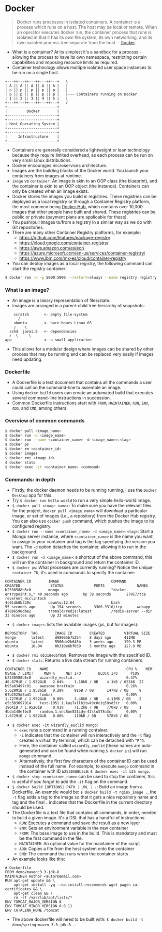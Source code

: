 # Docker

> Docker runs processes in isolated containers. A container is a process which runs on a host. The host may be local or remote. When an operator executes docker run, the container process that runs is isolated in that it has its own file system, its own networking, and its own isolated process tree separate from the host. - [Docker](https://docs.docker.com/)

- What is a container? At its simplest it's a sandbox for a process - allowing the process to have its own namespace, restricting certain capabilities and imposing resource limits as required.
- Container technology allows multiple isolated user space instances to be run on a single host.

```
+---++---++---++---++---+   \
| A || A || A || A || A |   |
| p || p || p || p || p |   |
| p || p || p || p || p |   |--- Containers running on Docker
| 1 || 2 || 3 || 4 || 5 |   |
+---++---++---++---++---+   /
+-----------------------+
|         Docker        |
+-----------------------+
+-----------------------+
| Host Operating System |
+-----------------------+
+-----------------------+
|     Infrastructure    |
+-----------------------+
```
- Containers are generally considered a lightweight or lean technology because they require limited overhead, as each process can be run on very small Linux distributions.
- Docker encourages microservices architecture.
- Images are the building blocks of the Docker world. You launch your containers from images at runtime.
- `image` vs `container`: An image is akin to an OOP class (the blueprint), and the container is akin to an OOP object (the instance). Containers can only be created when an image exists.
- Docker stores the images you build in registries. These registries can be deployed as a local registry or through a Container Registry platform, the most common being [Docker Hub](https://hub.docker.com), which contains over 10,000 images that other people have built and shared. These registries can be public or private (payment plans are applicable for these).
- You push/pull images to/from a registry in a similar way as we do with Git repositories.
- There are many other Container Registry platforms, for example:
  - https://github.com/features/package-registry
  - https://cloud.google.com/container-registry/
  - https://aws.amazon.com/es/ecr/
  - https://azure.microsoft.com/en-us/services/container-registry/
  - https://www.ibm.com/mx-es/cloud/container-registry
- You can deploy images as a local registry, the following command can start the registry container:
```sh
$ docker run -d -p 5000:5000 --restart=always --name registry registry:2
```

### What is an image?

- An image is a binary representation of files/state.
- Images are arranged in a parent-child tree hierarchy of snapshots:
```
    scratch       <- empty file-system
      /
    ubuntu        <- bare-bones Linux OS
    /    \
  sshd  java1.8   <- dependencies
  /  \     \
app               <- a small application
```
- This allows for a modular design where images can be shared by other process that may be running and can be replaced very easily if images need updating.

### Dockerfile

- A Dockerfile is a text document that contains all the commands a user could call on the command-line to assemble an image.
- Using `docker build` users can create an automated build that executes several command-line instructions in succession.
- Common Dockerfile instructions start with `FROM`, `MAINTAINER`, `RUN`, `ENV`, `ADD`, and `CMD`, among others.

### Overview of common commands

```sh
$ docker pull <image_name>
$ docker run -d <image_name>
$ docker run --name <container_name> -d <image_name>:<tag>
$ docker ps
$ docker rm <container_id>
$ docker images
$ docker rmi <image_id>
$ docker stats
$ docker exec -it <container_name> <command>
```

### Commands: in depth
- Firstly, the docker daemon needs to be running running, I use the `Docker Desktop` app for this.
- Try `$ docker run hello-world` to run a very simple hello-world image.
- `$ docker pull <image_name>`: To make sure you have the relevant files for the project, `docker pull <image_name>` will download a particular image, or set of images (i.e., a repository) from the Docker Hub registry. You can also use `docker push` command, which pushes the image to its configured registry.
- `$ docker run --name <container_name> -d <image_name>:<tag>`: Start a Mongo server instance, where `<container_name>` is the name you want to assign to your container and tag is the tag specifying the version you want. The `-d` option detaches the container, allowing it to run in the background.
- `$ docker run -d <image_name>`: a shortcut of the above command, this will run the container in background and return the container ID.
- `$ docker ps`: What processes are currently running? Notice the unique `container ID`, it's used in commands to specify the container:
```
CONTAINER ID        IMAGE                        COMMAND                CREATED              STATUS              PORTS               NAMES
b2530588b5c0        mongo                        "docker-entrypoint.s…" 40 seconds ago       Up 39 seconds       27017/tcp           reverent_mcclintock
4c01db0b339c        ubuntu:12.04                 bash                   55 seconds ago       Up 154 seconds      3300-3310/tcp       webapp
d7886598dbe2        tronald/redis:latest         /redis-server --dir    33 minutes ago       Up 33 minutes
```
- `$ docker images`: lists the available images (ps, but for images):
```
REPOSITORY  TAG        IMAGE ID        CREATED         VIRTUAL SIZE
mongo       latest     d98005b752b4    8 days ago      411MB
ubuntu      latest     5506de2b643b    3 weeks ago     199.3 MB
ubuntu      16.04      0b310e6bf058    5 months ago    127.9 MB
```
- `$ docker rmi 0b310e6bf058`: Removes the image with the specified ID.
- `$ docker stats`: Returns a live data stream for running containers:
```
CONTAINER ID    NAME                                    CPU %    MEM USAGE / LIMIT     MEM %     NET I/O        BLOCK I/O      PIDS
b2530588b5c0    wizardly_euclid.                        0.47%    40.87MiB / 1.952GiB   2.04%     1.18kB / 0B    4.1kB / 655kB  27
b95a83497c91    awesome_brattain                        0.28%    5.629MiB / 1.952GiB   0.28%     916B / 0B      147kB / 0B     9
67b2525d8ad1    foobar                                  0.00%    1.727MiB / 1.952GiB   0.09%     2.48kB / 0B    4.11MB / 0B    2
e5c383697914    test-1951.1.kay7x1lh1twk9c0oig50sd5tr   0.00%    196KiB / 1.952GiB     0.01%     71.2kB / 0B    770kB / 0B     1
4bda148efbc0    random.1.vnc8on831idyr42slu578u3cr      0.00%    1.672MiB / 1.952GiB   0.08%     110kB / 0B     578kB / 0B     2
```
- `$ docker exec -it wizardly_euclid mongo`:
    - `exec` runs a command in a running container.
    - `-i` indicates that the container will run interactively and the `-t` flag creates a virtual tty terminal, which can be detached with `^P^Q`.
    - Here, the container called `wizardly_euclid` (these names are auto-generated and can be found when running `$ docker ps`) will run `mongo` command.
    - Alternatively, the first few characters of the container ID can be used instead of the full name. For example, to execute `mongo` command in the container with ID `b2530588b5c0`: `$ docker exec -it b25 mongo`.
- `$ docker stop <container_name>` can be used to stop the container, this is useful if you forgot to add the `-it` flag on the command.
- `$ docker build [OPTIONS] PATH | URL | -`: Build an image from a Dockerfile. An example would be: `$ docker build -t nginx_image .`, the `-t` flag adds a tag to the image so that it gets a nice repository name and tag and the final `.` indicates that the Dockerfile in the current directory should be used.
- The Dockerfile is a text file that contains all commands, in order, needed to build a given image. It's a DSL that has a handful of instructions:
  - `RUN`: Executes a command and save the result as a new layer
  - `ENV`: Sets an environment variable in the new container
  - `FROM`: The base image to use in the build. This is mandatory and must be the first command in the file.
  - `MAINTAINER`: An optional value for the maintainer of the script
  - `ADD`: Copies a file from the host system onto the container
  - `CMD`: The command that runs when the container starts
- An example looks like this:
```
# Dockerfile
FROM demo/maven:3.3-jdk-8
MAINTAINER Author <autor@email.com>
RUN apt-get update && \
    apt-get install -yq --no-install-recommends wget pwgen ca-certificates && \
    apt-get clean && \
    rm -rf /var/lib/apt/lists/*
ENV TOMCAT_MAJOR_VERSION 8
ENV TOMCAT_MINOR_VERSION 8.0.11
ENV CATALINA_HOME /tomcat
```
- The above dockerfile will need to be built with: `$ docker build -t demo/spring:maven-3.3-jdk-8 .`.
